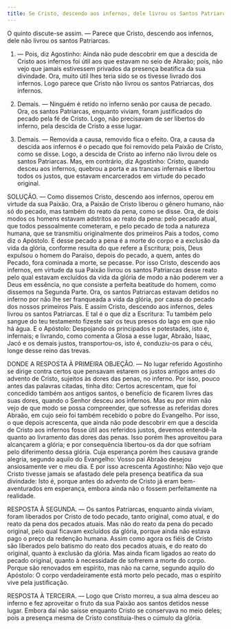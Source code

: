 ```yaml
---
title: Se Cristo, descendo aos infernos, dele livrou os Santos Patriarcas
---
```


O quinto discute-se assim. — Parece que Cristo, descendo aos infernos, dele não livrou os santos Patriarcas. 

1. — Pois, diz Agostinho: Ainda não pude descobrir em que a descida de Cristo aos infernos foi útil aos que estavam no seio de Abraão; pois, não vejo que jamais estivessem privados da presença beatifica da sua divindade. Ora, muito útil lhes teria sido se os tivesse livrado dos infernos. Logo parece que Cristo não livrou os santos Patriarcas, dos infernos.  

2. Demais. — Ninguém é retido no inferno senão por causa de pecado. Ora, os santos Patriarcas, enquanto viviam, foram justificados do pecado pela fé de Cristo. Logo, não precisavam de ser libertos do inferno, pela descida de Cristo a esse lugar.  

3. Demais. — Removida a causa, removido fica o efeito. Ora, a causa da descida aos infernos é o pecado que foi removido pela Paixão de Cristo, como se disse. Logo, a descida de Cristo ao inferno não livrou dele os santos Patriarcas.  Mas, em contrário, diz Agostinho: Cristo, quando desceu aos infernos, quebrou a porta e as trancas infernais e libertou todos os justos, que estavam encarcerados em virtude do pecado original.  

SOLUÇÃO. — Como dissemos Cristo, descendo aos infernos, operou em virtude da sua Paixão. Ora, a Paixão de Cristo liberou o gênero humano, não só do pecado, mas também do reato da pena, como se disse. Ora, de dois modos os homens estavam adstritos ao reato da pena: pelo pecado atual, que todos pessoalmente cometeram, e pelo pecado de toda a natureza humana, que se transmitiu originalmente dos primeiros Pais a todos, como diz o Apóstolo. E desse pecado a pena é a morte do corpo e a exclusão da vida da glória, conforme resulta do que refere a Escritura; pois, Deus expulsou o homem do Paraíso, depois do pecado, a quem, antes do Pecado, fora cominada a morte, se pecasse. Por isso Cristo, descendo aos infernos, em virtude da sua Paixão livrou os santos Patriarcas desse reato pelo qual estavam excluídos da vida da glória de modo a não poderem ver a Deus em essência, no que consiste a perfeita beatitude do homem, como dissemos na Segunda Parte. Ora, os santos Patriarcas estavam detidos no inferno por não lhe ser franqueada a vida da glória, por causa do pecado dos nossos primeiros Pais. E assim Cristo, descendo aos infernos, deles livrou os santos Patriarcas. E tal é o que diz a Escritura: Tu também pelo sangue do teu testamento fizeste sair os teus presos do lago em que não há água. E o Apóstolo: Despojando os principados e potestades, isto é, infernais; e livrando, como comenta a Glosa a esse lugar, Abraão, Isaac, Jacó e os demais justos, transportou-os, isto é, conduziu-os para o céu, longe desse reino das trevas.  

DONDE A RESPOSTA À PRIMEIRA OBJEÇÃO. — No lugar referido Agostinho se dirige contra certos que pensavam estarem os justos antigos antes do advento de Cristo, sujeitos às dores das penas, no inferno. Por isso, pouco antes das palavras citadas, tinha dito: Certos acrescentam, que foi concedido também aos antigos santos, o benefício de ficarem livres das suas dores, quando o Senhor desceu aos infernos. Mas eu por mim não vejo de que modo se possa compreender, que sofresse as referidas dores Abraão, em cujo seio foi também recebido o pobre do Evangelho. Por isso, o que depois acrescenta, que ainda não pode descobrir em que a descida de Cristo aos infernos fosse útil aos referidos justos, devemos entendê-la quanto ao livramento das dores das penas. Isso porém lhes aproveitou para alcançarem a glória; e por consequência libertou-os da dor que sofriam pelo diferimento dessa glória. Cuja esperança porém lhes causava grande alegria, segundo aquilo do Evangelho: Vosso pai Abraão desejou ansiosamente ver o meu dia. E por isso acrescenta Agostinho: Não vejo que Cristo tivesse jamais se afastado dele pela presença beatifica da sua divindade: Isto é, porque antes do advento de Cristo já eram bem-aventurados em esperança, embora ainda não o fossem perfeitamente na realidade.  

RESPOSTA À SEGUNDA. — Os santos Patriarcas, enquanto ainda viviam, foram liberados por Cristo de todo pecado, tanto original, como atual, e do reato da pena dos pecados atuais. Mas não do reato da pena do pecado original, pelo qual ficavam excluídos da glória, porque ainda não estava pago o preço da redenção humana. Assim como agora os fiéis de Cristo são liberados pelo batismo do reato dos pecados atuais, e do reato do original, quanto à exclusão da glória. Mas ainda ficam ligados ao reato do pecado original, quanto à necessidade de sofrerem a morte do corpo. Porque são renovados em espírito, mas não na carne, segundo aquilo do Apóstolo: O corpo verdadeiramente está morto pelo pecado, mas o espírito vive pela justificação.  

RESPOSTA À TERCEIRA. — Logo que Cristo morreu, a sua alma desceu ao inferno e fez aproveitar o fruto da sua Paixão aos santos detidos nesse lugar. Embora daí não saísse enquanto Cristo se conservava no meio deles; pois a presença mesma de Cristo constituia-lhes o cúmulo da glória.